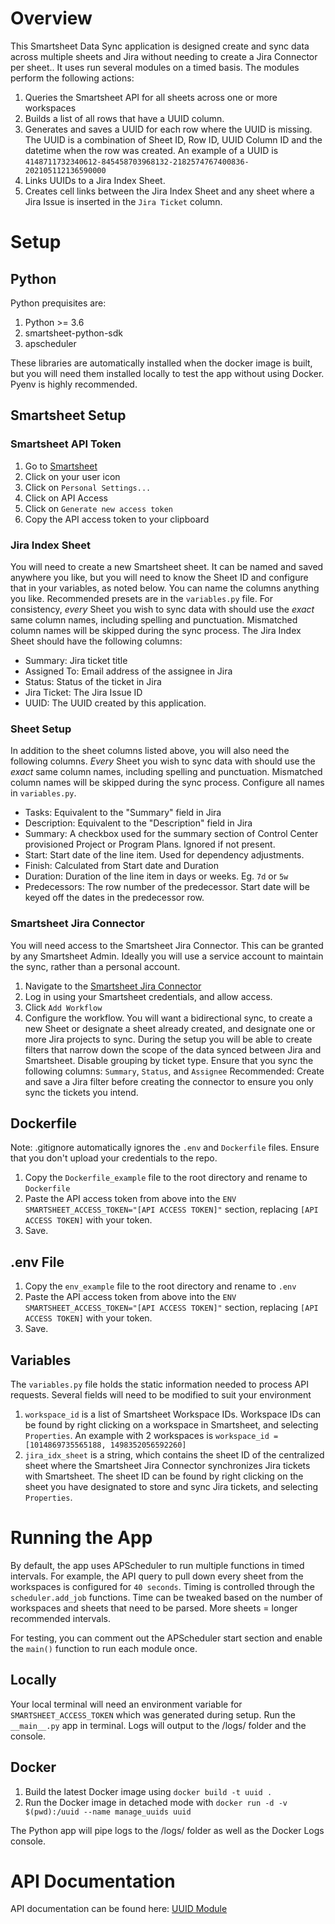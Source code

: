 # Overview
This Smartsheet Data Sync application is designed create and sync data across multiple sheets and Jira without needing to create a Jira Connector per sheet.. It uses run several modules on a timed basis. The modules perform the following actions:
1. Queries the Smartsheet API for all sheets across one or more workspaces
2. Builds a list of all rows that have a UUID column.
3. Generates and saves a UUID for each row where the UUID is missing. The UUID is a combination of Sheet ID, Row ID, UUID Column ID and the datetime when the row was created. An example of a UUID is `4148711732340612-845458703968132-2182574767400836-202105112136590000`
4. Links UUIDs to a Jira Index Sheet.
5. Creates cell links between the Jira Index Sheet and any sheet where a Jira Issue is inserted in the `Jira Ticket` column. 


# Setup
## Python
Python prequisites are:
1. Python >= 3.6
2. smartsheet-python-sdk
3. apscheduler

These libraries are automatically installed when the docker image is built, but you will need them installed locally to test the app without using Docker. Pyenv is highly recommended.

## Smartsheet Setup
### Smartsheet API Token
1. Go to [Smartsheet](https://app.smartsheet.com/folders/personal)
2. Click on your user icon
3. Click on `Personal Settings...`
4. Click on API Access
5. Click on `Generate new access token`
6. Copy the API access token to your clipboard

### Jira Index Sheet
You will need to create a new Smartsheet sheet. It can be named and saved anywhere you like, but you will need to know the Sheet ID and configure that in your variables, as noted below. You can name the columns anything you like. Recommended presets are in the `variables.py` file. For consistency, _every_ Sheet you wish to sync data with should use the _exact_ same column names, including spelling and punctuation. Mismatched column names will be skipped during the sync process. The Jira Index Sheet should have the following columns:
* Summary: Jira ticket title
* Assigned To: Email address of the assignee in Jira
* Status: Status of the ticket in Jira
* Jira Ticket: The Jira Issue ID
* UUID: The UUID created by this application.

### Sheet Setup
In addition to the sheet columns listed above, you will also need the following columns. _Every_ Sheet you wish to sync data with should use the _exact_ same column names, including spelling and punctuation. Mismatched column names will be skipped during the sync process. Configure all names in `variables.py`.
* Tasks: Equivalent to the "Summary" field in Jira
* Description: Equivalent to the "Description" field in Jira
* Summary: A checkbox used for the summary section of Control Center provisioned Project or Program Plans. Ignored if not present.
* Start: Start date of the line item. Used for dependency adjustments.
* Finish: Calculated from Start date and Duration
* Duration: Duration of the line item in days or weeks. Eg. `7d` or `5w`
* Predecessors: The row number of the predecessor. Start date will be keyed off the dates in the predecessor row.

### Smartsheet Jira Connector
You will need access to the Smartsheet Jira Connector. This can be granted by any Smartsheet Admin. Ideally you will use a service account to maintain the sync, rather than a personal account.
1. Navigate to the [Smartsheet Jira Connector](https://connectors.smartsheet.com/c/jira)
2. Log in using your Smartsheet credentials, and allow access.
3. Click `Add Workflow`
4. Configure the workflow. You will want a bidirectional sync, to create a new Sheet or designate a sheet already created, and designate one or more Jira projects to sync. During the setup you will be able to create filters that narrow down the scope of the data synced between Jira and Smartsheet. Disable grouping by ticket type. Ensure that you sync the following columns: `Summary`, `Status`, and `Assignee` Recommended: Create and save a Jira filter before creating the connector to ensure you only sync the tickets you intend.

## Dockerfile
Note: .gitignore automatically ignores the `.env` and `Dockerfile` files. Ensure that you don't upload your credentials to the repo.
1. Copy the `Dockerfile_example` file to the root directory and rename to `Dockerfile`
2. Paste the API access token from above into the `ENV SMARTSHEET_ACCESS_TOKEN="[API ACCESS TOKEN]"` section, replacing `[API ACCESS TOKEN]` with your token.
3. Save.

## .env File
1. Copy the `env_example` file to the root directory and rename to `.env`
2. Paste the API access token from above into the `ENV SMARTSHEET_ACCESS_TOKEN="[API ACCESS TOKEN]"` section, replacing `[API ACCESS TOKEN]` with your token.
3. Save.

## Variables
The `variables.py` file holds the static information needed to process API requests. Several fields will need to be modified to suit your environment
1. `workspace_id` is a list of Smartsheet Workspace IDs. Workspace IDs can be found by right clicking on a workspace in Smartsheet, and selecting `Properties`. An example with 2 workspaces is `workspace_id = [1014869735565188, 1498352056592260]`
2. `jira_idx_sheet` is a string, which contains the sheet ID of the centralized sheet where the Smartsheet Jira Connector synchronizes Jira tickets with Smartsheet. The sheet ID can be found by right clicking on the sheet you have designated to store and sync Jira tickets, and selecting `Properties`.


# Running the App
By default, the app uses APScheduler to run multiple functions in timed intervals. For example, the API query to pull down every sheet from the workspaces is configured for `40 seconds`. Timing is controlled through the `scheduler.add_job` functions. Time can be tweaked based on the number of workspaces and sheets that need to be parsed. More sheets = longer recommended intervals.

For testing, you can comment out the APScheduler start section and enable the `main()` function to run each module once.

## Locally
Your local terminal will need an environment variable for `SMARTSHEET_ACCESS_TOKEN` which was generated during setup. Run the `__main__.py` app in terminal. Logs will output to the /logs/ folder and the console.


## Docker
1. Build the latest Docker image using `docker build -t uuid .`
2. Run the Docker image in detached mode with `docker run -d -v $(pwd):/uuid --name manage_uuids uuid`

The Python app will pipe logs to the /logs/ folder as well as the Docker Logs console.

# API Documentation
API documentation can be found here: [UUID Module](https://docs/index.html) 